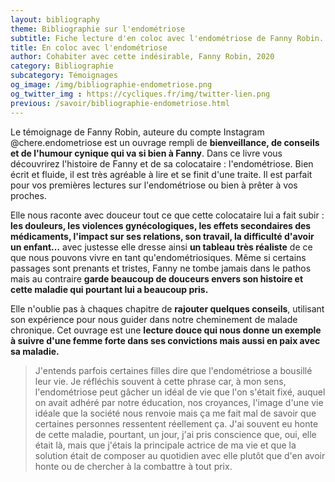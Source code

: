 ```yaml
---
layout: bibliography
theme: Bibliographie sur l'endométriose
subtitle: Fiche lecture d'en coloc avec l'endométriose de Fanny Robin.
title: En coloc avec l'endométriose
author: Cohabiter avec cette indésirable, Fanny Robin, 2020
category: Bibliographie
subcategory: Témoignages
og_image: /img/bibliographie-endometriose.png
og_twitter_img : https://cycliques.fr/img/twitter-lien.png
previous: /savoir/bibliographie-endometriose.html
---
```


Le témoignage de Fanny Robin, auteure du compte Instagram @chere.endometriose est un ouvrage rempli de **bienveillance, de conseils et de l'humour cynique qui va si bien à Fanny**. Dans ce livre vous découvrirez l'histoire de Fanny et de sa colocataire : l'endométriose. Bien écrit et fluide, il est très agréable à lire et se finit d'une traite. Il est parfait pour vos premières lectures sur l'endométriose ou bien à prêter à vos proches.

Elle nous raconte avec douceur tout ce que cette colocataire lui a fait subir : **les douleurs, les violences gynécologiques, les effets secondaires des médicaments, l'impact sur ses relations, son travail, la difficulté d'avoir un enfant…** avec justesse elle dresse ainsi **un tableau très réaliste** de ce que nous pouvons vivre en tant qu'endométriosiques. Même si certains passages sont prenants et tristes, Fanny ne tombe jamais dans le pathos mais au contraire **garde beaucoup de douceurs envers son histoire et cette maladie qui pourtant lui a beaucoup pris.**

Elle n'oublie pas à chaques chapitre de **rajouter quelques conseils**, utilisant son expérience pour nous guider dans notre cheminement de malade chronique. Cet ouvrage est une **lecture douce qui nous donne un exemple à suivre d'une femme forte dans ses convictions mais aussi en paix avec sa maladie.**

>J'entends parfois certaines filles dire que l'endométriose a bousillé leur vie. Je réfléchis souvent à cette phrase car, à mon sens, l'endométriose peut gâcher un idéal de vie que l'on s'était fixé, auquel on avait adhéré par notre éducation, nos croyances, l'image d'une vie idéale que la société nous renvoie mais ça me fait mal de savoir que certaines personnes ressentent réellement ça. J'ai souvent eu honte de cette maladie, pourtant, un jour, j'ai pris conscience que, oui, elle était là, mais que j'étais la principale actrice de ma vie et que la solution était de composer au quotidien avec elle plutôt que d'en avoir honte ou de chercher à la combattre à tout prix.